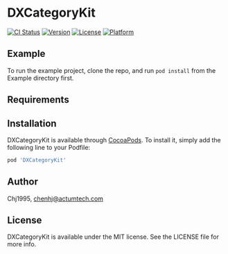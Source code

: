 # DXCategoryKit

[![CI Status](https://img.shields.io/travis/Chj1995/DXCategoryKit.svg?style=flat)](https://travis-ci.org/Chj1995/DXCategoryKit)
[![Version](https://img.shields.io/cocoapods/v/DXCategoryKit.svg?style=flat)](https://cocoapods.org/pods/DXCategoryKit)
[![License](https://img.shields.io/cocoapods/l/DXCategoryKit.svg?style=flat)](https://cocoapods.org/pods/DXCategoryKit)
[![Platform](https://img.shields.io/cocoapods/p/DXCategoryKit.svg?style=flat)](https://cocoapods.org/pods/DXCategoryKit)

## Example

To run the example project, clone the repo, and run `pod install` from the Example directory first.

## Requirements

## Installation

DXCategoryKit is available through [CocoaPods](https://cocoapods.org). To install
it, simply add the following line to your Podfile:

```ruby
pod 'DXCategoryKit'
```

## Author

Chj1995, chenhj@actumtech.com

## License

DXCategoryKit is available under the MIT license. See the LICENSE file for more info.

